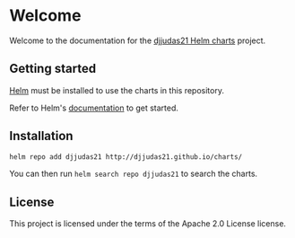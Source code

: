 # Welcome

Welcome to the documentation for the [djjudas21 Helm charts](https://github.com/djjudas21/charts) project.

## Getting started

[Helm](https://helm.sh) must be installed to use the charts in this repository.

Refer to Helm's [documentation](https://helm.sh/docs/) to get started.

## Installation

```sh
helm repo add djjudas21 http://djjudas21.github.io/charts/
```

You can then run `helm search repo djjudas21` to search the charts.

## License

This project is licensed under the terms of the Apache 2.0 License license.
